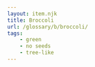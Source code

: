 ```yaml
---
layout: item.njk
title: Broccoli
url: /glossary/b/broccoli/
tags:
    - green
    - no seeds
    - tree-like
---
```

